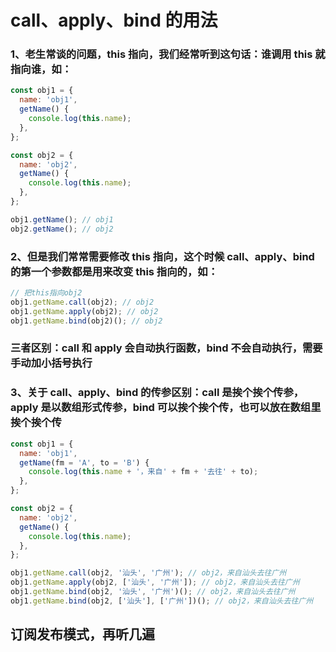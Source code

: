 # call、apply、bind 的用法

### 1、老生常谈的问题，this 指向，我们经常听到这句话：谁调用 this 就指向谁，如：

```js
const obj1 = {
  name: 'obj1',
  getName() {
    console.log(this.name);
  },
};

const obj2 = {
  name: 'obj2',
  getName() {
    console.log(this.name);
  },
};

obj1.getName(); // obj1
obj2.getName(); // obj2
```

### 2、但是我们常常需要修改 this 指向，这个时候 call、apply、bind 的第一个参数都是用来改变 this 指向的，如：

```js
// 把this指向obj2
obj1.getName.call(obj2); // obj2
obj1.getName.apply(obj2); // obj2
obj1.getName.bind(obj2)(); // obj2
```

### 三者区别：call 和 apply 会自动执行函数，bind 不会自动执行，需要手动加小括号执行

### 3、关于 call、apply、bind 的传参区别：call 是挨个挨个传参，apply 是以数组形式传参，bind 可以挨个挨个传，也可以放在数组里挨个挨个传

```js
const obj1 = {
  name: 'obj1',
  getName(fm = 'A', to = 'B') {
    console.log(this.name + '，来自' + fm + '去往' + to);
  },
};

const obj2 = {
  name: 'obj2',
  getName() {
    console.log(this.name);
  },
};

obj1.getName.call(obj2, '汕头', '广州'); // obj2，来自汕头去往广州
obj1.getName.apply(obj2, ['汕头', '广州']); // obj2，来自汕头去往广州
obj1.getName.bind(obj2, '汕头', '广州')(); // obj2，来自汕头去往广州
obj1.getName.bind(obj2, ['汕头'], ['广州'])(); // obj2，来自汕头去往广州
```

## 订阅发布模式，再听几遍
